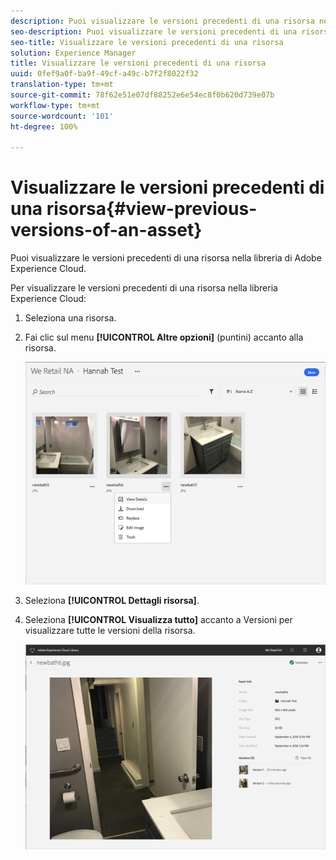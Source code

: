 ```yaml
---
description: Puoi visualizzare le versioni precedenti di una risorsa nella libreria di Adobe Experience Cloud.
seo-description: Puoi visualizzare le versioni precedenti di una risorsa nella libreria di Adobe Experience Cloud.
seo-title: Visualizzare le versioni precedenti di una risorsa
solution: Experience Manager
title: Visualizzare le versioni precedenti di una risorsa
uuid: 0fef9a0f-ba9f-49cf-a49c-b7f2f8022f32
translation-type: tm+mt
source-git-commit: 78f62e51e07df88252e6e54ec8f0b620d739e07b
workflow-type: tm+mt
source-wordcount: '101'
ht-degree: 100%

---
```



# Visualizzare le versioni precedenti di una risorsa{#view-previous-versions-of-an-asset}

Puoi visualizzare le versioni precedenti di una risorsa nella libreria di Adobe Experience Cloud.

Per visualizzare le versioni precedenti di una risorsa nella libreria Experience Cloud:

1. Seleziona una risorsa.
1. Fai clic sul menu **[!UICONTROL Altre opzioni]** (puntini) accanto alla risorsa.

   ![](assets/library_asset_options.png)

1. Seleziona **[!UICONTROL Dettagli risorsa]**.
1. Seleziona **[!UICONTROL Visualizza tutto]** accanto a Versioni per visualizzare tutte le versioni della risorsa.

   ![](assets/library_details_versions.png)


